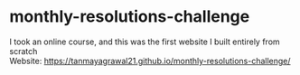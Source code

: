 # monthly-resolutions-challenge
I took an online course, and this was the first website I built entirely from scratch <br>
Website: https://tanmayagrawal21.github.io/monthly-resolutions-challenge/
